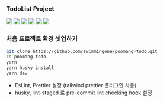 ### TodoList Project

<img src="https://img.shields.io/badge/Typescript-3178C6?style=flat-square&logo=Typescript&logoColor=white"/></a>
<img src="https://img.shields.io/badge/React-61DAFB?style=flat-square&logo=React&logoColor=white"/></a>
<img src="https://img.shields.io/badge/Next.js-000000?style=flat-square&logo=Next.js&logoColor=white"/></a>
<img src="https://img.shields.io/badge/Tailwind CSS-06B6D4?style=flat-square&logo=Tailwind CSS&logoColor=white"/></a>
<img src="https://img.shields.io/badge/ESLint-4B32C3?style=flat-square&logo=ESLint&logoColor=white"/></a>
<img src="https://img.shields.io/badge/Prettier-F7B93E?style=flat-square&logo=Prettier&logoColor=white"/></a>

### 처음 프로젝트 환경 셋업하기

```Bash
git clone https://github.com/swimmingone/poomang-todo.git
cd poomang-todo
yarn
yarn husky install
yarn dev
```

- EsLint, Prettier 설정 (tailwind prettier 플러그인 사용)
- husky, lint-staged 로 pre-commit lint checking hook 설정

